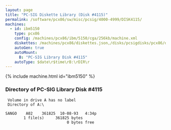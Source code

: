 ```yaml
---
layout: page
title: "PC-SIG Diskette Library (Disk #4115)"
permalink: /software/pcx86/sw/misc/pcsig/4000-4999/DISK4115/
machines:
  - id: ibm5150
    type: pcx86
    config: /machines/pcx86/ibm/5150/cga/256kb/machine.xml
    diskettes: /machines/pcx86/diskettes.json,/disks/pcsigdisks/pcx86/diskettes.json
    autoGen: true
    autoMount:
      B: "PC-SIG Library Disk #4115"
    autoType: $date\r$time\rB:\rDIR\r
---
```


{% include machine.html id="ibm5150" %}

### Directory of PC-SIG Library Disk #4115

     Volume in drive A has no label
     Directory of A:\

    SANGO    A02    361825  10-08-93   4:34p
            1 file(s)     361825 bytes
                               0 bytes free
